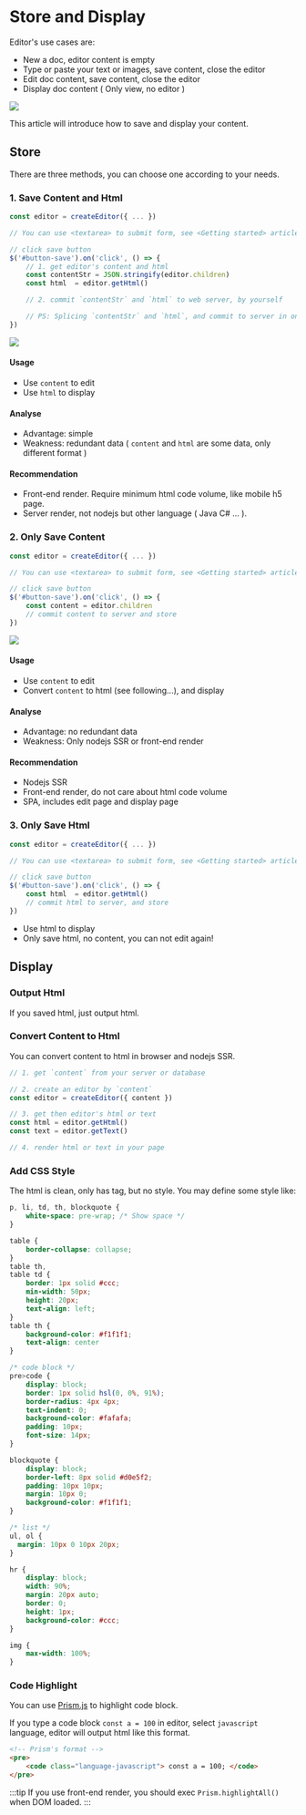 # Store and Display

Editor's use cases are:
- New a doc, editor content is empty
- Type or paste your text or images, save content, close the editor
- Edit doc content, save content, close the editor
- Display doc content ( Only view, no editor )

![](/image/store-display-en.png)

This article will introduce how to save and display your content.

## Store

There are three methods, you can choose one according to your needs.

### 1. Save Content and Html

```js
const editor = createEditor({ ... })

// You can use <textarea> to submit form, see <Getting started> article

// click save button
$('#button-save').on('click', () => {
    // 1. get editor's content and html
    const contentStr = JSON.stringify(editor.children)
    const html  = editor.getHtml()

    // 2. commit `contentStr` and `html` to web server, by yourself

    // PS: Splicing `contentStr` and `html`, and commit to server in one time, can ensure data synchronization
})
```

![](/image/store-display-1-en.png)

#### Usage

- Use `content` to edit
- Use `html` to display

#### Analyse

- Advantage: simple
- Weakness: redundant data ( `content` and `html` are some data, only different format )

#### Recommendation

- Front-end render. Require minimum html code volume, like mobile h5 page.
- Server render, not nodejs but other language ( Java C# ... ).

### 2. Only Save Content

```js
const editor = createEditor({ ... })

// You can use <textarea> to submit form, see <Getting started> article

// click save button
$('#button-save').on('click', () => {
    const content = editor.children 
    // commit content to server and store
})
```

![](/image/store-display-2-en.png)

#### Usage

- Use `content` to edit
- Convert `content` to html (see following...), and display

#### Analyse

- Advantage: no redundant data
- Weakness: Only nodejs SSR or front-end render

#### Recommendation

- Nodejs SSR
- Front-end render, do not care about html code volume
- SPA, includes edit page and display page

### 3. Only Save Html

```js
const editor = createEditor({ ... })

// You can use <textarea> to submit form, see <Getting started> article

// click save button
$('#button-save').on('click', () => {
    const html  = editor.getHtml()
    // commit html to server, and store
})
```

- Use html to display
- Only save html, no content, you can not edit again!

## Display

### Output Html

If you saved html, just output html.

### Convert Content to Html

You can convert content to html in browser and nodejs SSR.

```js
// 1. get `content` from your server or database

// 2. create an editor by `content`
const editor = createEditor({ content })

// 3. get then editor's html or text
const html = editor.getHtml()
const text = editor.getText()

// 4. render html or text in your page
```

### Add CSS Style

The html is clean, only has tag, but no style. You may define some style like:

```css
p, li, td, th, blockquote {
    white-space: pre-wrap; /* Show space */
}

table {
    border-collapse: collapse;
}
table th,
table td {
    border: 1px solid #ccc;
    min-width: 50px;
    height: 20px;
    text-align: left;
}
table th {
    background-color: #f1f1f1;
    text-align: center
}

/* code block */
pre>code {
    display: block;
    border: 1px solid hsl(0, 0%, 91%);
    border-radius: 4px 4px;
    text-indent: 0;
    background-color: #fafafa;
    padding: 10px;
    font-size: 14px;
}

blockquote {
    display: block;
    border-left: 8px solid #d0e5f2;
    padding: 10px 10px;
    margin: 10px 0;
    background-color: #f1f1f1;
}

/* list */
ul, ol {
  margin: 10px 0 10px 20px;
}

hr {
    display: block;
    width: 90%;
    margin: 20px auto;
    border: 0;
    height: 1px;
    background-color: #ccc;
}

img {
    max-width: 100%;
}
```

### Code Highlight

You can use [Prism.js](https://prismjs.com/) to highlight code block.

If you type a code block `const a = 100` in editor, select `javascript` language, editor will output html like this format.

```html
<!-- Prism's format -->
<pre>
    <code class="language-javascript"> const a = 100; </code>
</pre>
```

:::tip
If you use front-end render, you should exec `Prism.highlightAll()` when DOM loaded.
:::
